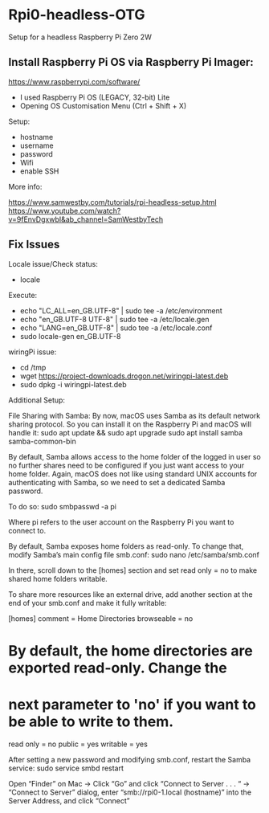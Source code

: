 # Rpi0-headless-OTG
Setup for a headless Raspberry Pi Zero 2W

## Install Raspberry Pi OS via Raspberry Pi Imager: 
https://www.raspberrypi.com/software/

- I used Raspberry Pi OS (LEGACY, 32-bit) Lite
- Opening OS Customisation Menu (Ctrl + Shift + X)

Setup:
  - hostname
  - username
  - password
  - Wifi
  - enable SSH

More info: 

https://www.samwestby.com/tutorials/rpi-headless-setup.html
https://www.youtube.com/watch?v=9fEnvDgxwbI&ab_channel=SamWestbyTech


##  Fix Issues

Locale issue/Check status: 
- locale

Execute:
- echo "LC_ALL=en_GB.UTF-8" | sudo tee -a /etc/environment
- echo "en_GB.UTF-8 UTF-8" | sudo tee -a /etc/locale.gen
- echo "LANG=en_GB.UTF-8" | sudo tee -a /etc/locale.conf
- sudo locale-gen en_GB.UTF-8



wiringPi issue:

- cd /tmp
- wget https://project-downloads.drogon.net/wiringpi-latest.deb
- sudo dpkg -i wiringpi-latest.deb


Additional Setup:

File Sharing with Samba:
By now, macOS uses Samba as its default network sharing protocol. So you can install it on the Raspberry Pi and macOS will handle it:
sudo apt update && sudo apt upgrade
sudo apt install samba samba-common-bin

By default, Samba allows access to the home folder of the logged in user so no further shares need to be configured if you just want access to your home folder. Again, macOS does not like using standard UNIX accounts for authenticating with Samba, so we need to set a dedicated Samba password.

To do so:
sudo smbpasswd -a pi

Where pi refers to the user account on the Raspberry Pi you want to connect to.

By default, Samba exposes home folders as read-only. To change that, modify Samba’s main config file smb.conf:
sudo nano /etc/samba/smb.conf

In there, scroll down to the [homes] section and set read only = no to make shared home folders writable.

To share more resources like an external drive, add another section at the end of your smb.conf and make it fully writable:

[homes]
   comment = Home Directories
   browseable = no

# By default, the home directories are exported read-only. Change the
# next parameter to 'no' if you want to be able to write to them.
   read only = no
   public = yes
   writable = yes


After setting a new password and modifying smb.conf, restart the Samba service:
sudo service smbd restart

Open “Finder” on Mac -> Click “Go” and click “Connect to Server . . . “ -> “Connect to Server” dialog, enter “smb://rpi0-1.local (hostname)” into the Server Address, and click “Connect”

